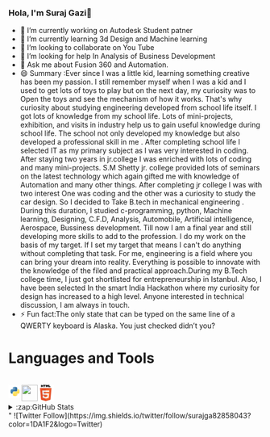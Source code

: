 ### Hola, I'm Suraj Gazi👋
- 🔭 I’m currently working on Autodesk Student patner
- 🌱 I’m currently learning 3d Design and Machine learning
- 👯 I’m looking to collaborate on You Tube
- 🤔 I’m looking for help In Analysis of Business Development
- 💬 Ask me about Fusion 360 and Automation.
- 😄 Summary :Ever since I was a little kid, learning something creative has been my passion. I still remember myself when I was a kid and I used to get lots of toys to play but on the next day, my curiosity was to Open the toys and see the mechanism of how it works. That's why curiosity about studying engineering developed from school life itself. I got lots of knowledge from my school life. Lots of mini-projects, exhibition, and visits in industry help us to gain useful knowledge during school life. The school not only developed my knowledge but also developed a professional skill in me . After completing school life I selected IT as my primary subject as I was very interested in coding. After staying two years in jr.college I was enriched with lots of coding and many mini-projects. S.M Shetty jr. college provided lots of seminars on the latest technology which again gifted me with knowledge of Automation and many other things.
After completing jr college I was with two interest One was coding and the other was a curiosity to study the car design. So I decided to Take B.tech in mechanical engineering . During this duration, I studied c-programming, python, Machine learning, Designing, C.F.D, Analysis, Automobile, Artificial intelligence, Aerospace, Bussiness development. Till now I am a final year and still developing more skills to add to the profession.
I do my work on the basis of my target. If I set my target that means I can't do anything without completing that task. For me, engineering is a field where you can bring your dream into reality. Everything is possible to innovate with the knowledge of the filed and practical approach.During my B.Tech college time, I just got shortlisted for entrepreneurship in Istanbul. Also, I have been selected In the smart India Hackathon where my curiosity for design has increased to a high level.
Anyone interested in technical discussion, I am always in touch. 
- ⚡ Fun fact:The only state that can be typed on the same line of a QWERTY keyboard is Alaska. You just checked didn’t you?<br>
<h1>Languages and Tools</h1></br>
<img height="32" Width ="32" src="https://github.com/hanskellner/Fusion360Image2Surface/raw/master/Resources/image2surface/32x32.png"><img align = "left" alt = "python"  width ="26px"src="https://raw.githubusercontent.com/github/explore/80688e429a7d4ef2fca1e82350fe8e3517d3494d/topics/python/python.png"><img height="32" Width ="32" src="https://raw.githubusercontent.com/github/explore/80688e429a7d4ef2fca1e82350fe8e3517d3494d/topics/html/html.png">
<details>
  <summary>:zap:GitHub Stats</summary>
  <img align="left" alt ="surajgazi GitHubs stats" src="https://github-readme1-stats.surajgazi100.vercel.app///api?username=surajgazi100&theme=dark&show_icons=true&show_icons=true&hide_border=true"/>
  </details>
"
![Twitter Follow](https://img.shields.io/twitter/follow/surajga82858043?color=1DA1F2&logo=Twitter)




